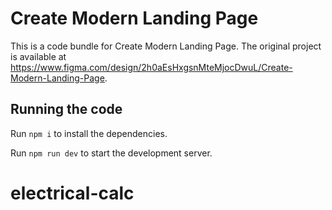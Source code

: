 
  # Create Modern Landing Page

  This is a code bundle for Create Modern Landing Page. The original project is available at https://www.figma.com/design/2h0aEsHxgsnMteMjocDwuL/Create-Modern-Landing-Page.

  ## Running the code

  Run `npm i` to install the dependencies.

  Run `npm run dev` to start the development server.
  # electrical-calc
